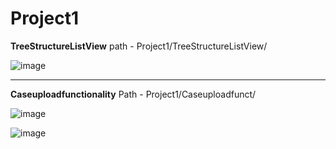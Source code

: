 # Project1

**TreeStructureListView**
path - Project1/TreeStructureListView/

![image](https://user-images.githubusercontent.com/47424216/164059115-90f807dd-d4f1-4b01-975c-379b85ea2c5a.png)

-----------------------------------------------------------------------


**Caseuploadfunctionality**
Path - Project1/Caseuploadfunct/

![image](https://user-images.githubusercontent.com/47424216/164059382-ee7e9278-6462-4dff-8f62-6f1201b45343.png)

![image](https://user-images.githubusercontent.com/47424216/164059749-bbbd9635-dc3c-4c15-b860-54ce8bf157d7.png)

